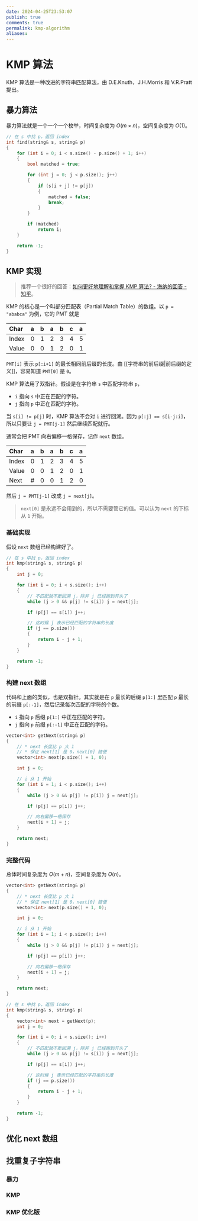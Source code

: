 ```yaml
---
date: 2024-04-25T23:53:07
publish: true
comments: true
permalink: kmp-algorithm
aliases:
---
```


# KMP 算法

KMP 算法是一种改进的字符串匹配算法，由 D.E.Knuth，J.H.Morris 和 V.R.Pratt 提出。

## 暴力算法

暴力算法就是一个一个一个枚举，时间复杂度为 $O(m \times n)$，空间复杂度为 $O(1)$。

``` cpp
// 在 s 中找 p，返回 index
int find(string& s, string& p)
{
    for (int i = 0; i < s.size() - p.size() + 1; i++)
    {
        bool matched = true;

        for (int j = 0; j < p.size(); j++)
        {
            if (s[i + j] != p[j])
            {
                matched = false;
                break;
            }
        }

        if (matched)
            return i;
    }

    return -1;
}
```

## KMP 实现

> 推荐一个很好的回答：[如何更好地理解和掌握 KMP 算法? - 海纳的回答 - 知乎](https://www.zhihu.com/question/21923021/answer/281346746)。

KMP 的核心是一个叫部分匹配表（Partial Match Table）的数组。以 `p = "ababca"` 为例，它的 PMT 就是

|Char|a|b|a|b|c|a|
|:-|:-|:-|:-|:-|:-|:-|
|Index|0|1|2|3|4|5|
|Value|0|0|1|2|0|1|

`PMT[i]` 表示 `p[:i+1]` 的最长相同前后缀的长度。由 [[字符串的前后缀|前后缀的定义]]，容易知道 `PMT[0]` 是 `0`。

KMP 算法用了双指针。假设是在字符串 `s` 中匹配字符串 `p`，

- `i` 指向 `s` 中正在匹配的字符。
- `j` 指向 `p` 中正在匹配的字符。

当 `s[i] != p[j]` 时，KMP 算法不会对 `i` 进行回溯。因为 `p[:j] == s[i-j:i]`，所以只要让 `j = PMT[j-1]` 然后继续匹配就行。

通常会把 PMT 向右偏移一格保存，记作 `next` 数组。

|Char|a|b|a|b|c|a|
|:-|:-|:-|:-|:-|:-|:-|
|Index|0|1|2|3|4|5|
|Value|0|0|1|2|0|1|
|Next|#|0|0|1|2|0|

然后 `j = PMT[j-1]` 改成 `j = next[j]`。

> `next[0]` 是永远不会用到的，所以不需要管它的值。可以认为 `next` 的下标从 `1` 开始。

### 基础实现

假设 `next` 数组已经构建好了。

``` cpp
// 在 s 中找 p，返回 index
int kmp(string& s, string& p)
{
    int j = 0;

    for (int i = 0; i < s.size(); i++)
    {
        // 不匹配就不断回溯 j，除非 j 已经跑到开头了
        while (j > 0 && p[j] != s[i]) j = next[j];

        if (p[j] == s[i]) j++;

        // 这时候 j 表示已经匹配的字符串的长度
        if (j == p.size())
        {
            return i - j + 1;
        }
    }

    return -1;
}
```

### 构建 next 数组

代码和上面的类似，也是双指针。其实就是在 `p` 最长的后缀 `p[1:]` 里匹配 `p` 最长的前缀 `p[:-1]`，然后记录每次匹配的字符的个数。

- `i` 指向 `p` 后缀 `p[1:]` 中正在匹配的字符。
- `j` 指向 `p` 前缀 `p[:-1]` 中正在匹配的字符。

``` cpp
vector<int> getNext(string& p)
{
    // * next 长度比 p 大 1
    // * 保证 next[1] 是 0，next[0] 随便
    vector<int> next(p.size() + 1, 0);

    int j = 0;

    // i 从 1 开始
    for (int i = 1; i < p.size(); i++)
    {
        while (j > 0 && p[j] != p[i]) j = next[j];

        if (p[j] == p[i]) j++;

        // 向右偏移一格保存
        next[i + 1] = j;
    }

    return next;
}
```

### 完整代码

总体时间复杂度为 $O(m + n)$，空间复杂度为 $O(n)$。

``` cpp
vector<int> getNext(string& p)
{
    // * next 长度比 p 大 1
    // * 保证 next[1] 是 0，next[0] 随便
    vector<int> next(p.size() + 1, 0);

    int j = 0;

    // i 从 1 开始
    for (int i = 1; i < p.size(); i++)
    {
        while (j > 0 && p[j] != p[i]) j = next[j];

        if (p[j] == p[i]) j++;

        // 向右偏移一格保存
        next[i + 1] = j;
    }

    return next;
}

// 在 s 中找 p，返回 index
int kmp(string& s, string& p)
{
    vector<int> next = getNext(p);
    int j = 0;

    for (int i = 0; i < s.size(); i++)
    {
        // 不匹配就不断回溯 j，除非 j 已经跑到开头了
        while (j > 0 && p[j] != s[i]) j = next[j];

        if (p[j] == s[i]) j++;

        // 这时候 j 表示已经匹配的字符串的长度
        if (j == p.size())
        {
            return i - j + 1;
        }
    }

    return -1;
}
```

## 优化 next 数组

## 找重复子字符串

### 暴力

### KMP

### KMP 优化版
